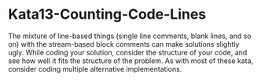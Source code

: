 # Kata13-Counting-Code-Lines
The mixture of line-based things (single line comments, blank lines, and so on) with the stream-based block comments can make solutions slightly ugly. While coding your solution, consider the structure of your code, and see how well it fits the structure of the problem. As with most of these kata, consider coding multiple alternative implementations. 
